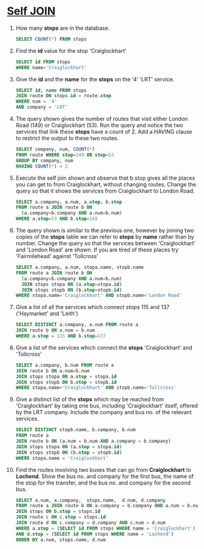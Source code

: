 # [Self JOIN](https://www.sqlzoo.net/wiki/Self_join)

1. How many **stops** are in the database.

   ```sql
   SELECT COUNT(*) FROM stops
   ```

2. Find the **id** value for the stop 'Craiglockhart'

   ```sql
   SELECT id FROM stops
   WHERE name='Craiglockhart'
   ```

3. Give the **id** and the **name** for the **stops** on the '4' 'LRT' service.

   ```sql
   SELECT id, name FROM stops
   JOIN route ON stops.id = route.stop
   WHERE num = '4'
   AND company = 'LRT'
   ```

4. The query shown gives the number of routes that visit either London Road (149) or Craiglockhart (53). Run the query and notice the two services that link these **stops** have a count of 2. Add a HAVING clause to restrict the output to these two routes.

   ```sql
   SELECT company, num, COUNT(*)
   FROM route WHERE stop=149 OR stop=53
   GROUP BY company, num
   HAVING COUNT(*) = 2
   ```

5. Execute the self join shown and observe that b.stop gives all the places you can get to from Craiglockhart, without changing routes. Change the query so that it shows the services from Craiglockhart to London Road.

   ```sql
   SELECT a.company, a.num, a.stop, b.stop
   FROM route a JOIN route b ON
     (a.company=b.company AND a.num=b.num)
   WHERE a.stop=53 AND b.stop=149
   ```

6. The query shown is similar to the previous one, however by joining two copies of the **stops** table we can refer to **stops** by **name** rather than by number. Change the query so that the services between 'Craiglockhart' and 'London Road' are shown. If you are tired of these places try 'Fairmilehead' against 'Tollcross'

   ```sql
   SELECT a.company, a.num, stopa.name, stopb.name
   FROM route a JOIN route b ON
     (a.company=b.company AND a.num=b.num)
     JOIN stops stopa ON (a.stop=stopa.id)
     JOIN stops stopb ON (b.stop=stopb.id)
   WHERE stopa.name='Craiglockhart' AND stopb.name='London Road'
   ```

7. Give a list of all the services which connect stops 115 and 137 ('Haymarket' and 'Leith')

   ```sql
   SELECT DISTINCT a.company, a.num FROM route a
   JOIN route b ON a.num = b.num
   WHERE a.stop = 115 AND b.stop=137
   ```

8. Give a list of the services which connect the **stops** 'Craiglockhart' and 'Tollcross'

   ```sql
   SELECT a.company, b.num FROM route a
   JOIN route b ON a.num=b.num
   JOIN stops stopa ON a.stop = stopa.id
   JOIN stops stopb ON b.stop = stopb.id
   WHERE stopa.name='Craiglockhart' AND stopb.name='Tollcross'
   ```

9. Give a distinct list of the **stops** which may be reached from 'Craiglockhart' by taking one bus, including 'Craiglockhart' itself, offered by the LRT company. Include the company and bus no. of the relevant services.

   ```sql
   SELECT DISTINCT stopb.name, b.company, b.num
   FROM route a
   JOIN route b ON (a.num = b.num AND a.company = b.company)
   JOIN stops stopa ON (a.stop = stopa.id)
   JOIN stops stopb ON (b.stop = stopb.id)
   WHERE stopa.name = 'Craiglockhart'
   ```

10. Find the routes involving two buses that can go from **Craiglockhart** to **Lochend**.
    Show the bus no. and company for the first bus, the name of the stop for the transfer,
    and the bus no. and company for the second bus.

    ```sql
    SELECT a.num, a.company,  stops.name,  d.num, d.company
    FROM route a JOIN route b ON a.company = b.company AND a.num = b.num
    JOIN stops ON b.stop = stops.id
    JOIN route c ON c.stop = stops.id
    JOIN route d ON c.company = d.company AND c.num = d.num
    WHERE a.stop = (SELECT id FROM stops WHERE name = 'Craiglockhart')
    AND d.stop = (SELECT id FROM stops WHERE name = 'Lochend')
    ORDER BY a.num, stops.name, d.num
    ```